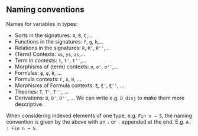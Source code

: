 ## Naming conventions

Names for variables in types:
- Sorts in the signatures: `A`, `B`, `C`,...
- Functions in the signatures: `f`, `g`, `h`,...
- Relations in the signatures: `R`, `R'`, `R''`,...
- (Term) Contexts: `xs`, `ys`, `zs`,...
- Term in contexts: `t`, `t'`, `t''`,...
- Morphisms of (term) contexts: `σ`, `σ'`, `σ''`,...
- Formulas: `φ`, `ψ`, `θ`, ...
- Formula contexts: `Γ`, `Δ`, `Θ`, ...
- Morphisms of Formula contexts: `ξ`, `ξ'`, `ξ''`, ...
- Theories: `T`, `T'`, `T''`, ...
- Derivations: `D`, `D'`, `D''`, ... We can write e.g. `D_disj` to make them more descriptive.

When considering indexed elements of one type, e.g. `Fin n → S`, the naming convention is given by the above with an `ᵢ` or `ⱼ` appended at the end. E.g. `Aᵢ : Fin n → S`.
